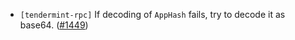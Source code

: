 - `[tendermint-rpc]` If decoding of `AppHash` fails, try to decode it as
  base64.
  ([\#1449](https://github.com/informalsystems/tendermint-rs/issues/1449))